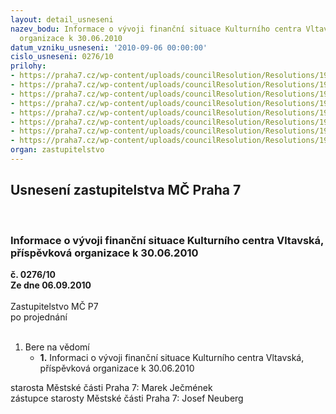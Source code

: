 ```yaml
---
layout: detail_usneseni
nazev_bodu: Informace o vývoji finanční situace Kulturního centra Vltavská, příspěvková
  organizace k 30.06.2010
datum_vzniku_usneseni: '2010-09-06 00:00:00'
cislo_usneseni: 0276/10
prilohy:
- https://praha7.cz/wp-content/uploads/councilResolution/Resolutions/19476/5-10-usnesen%c3%ad_r_-_info_vltavsk%c3%a1_k_30.06.doc
- https://praha7.cz/wp-content/uploads/councilResolution/Resolutions/19476/5-10-usnesen%c3%ad_zm%c4%8d_praha_7_-_14.06.2010_-_fin._v%c3%bdvoj.doc
- https://praha7.cz/wp-content/uploads/councilResolution/Resolutions/19476/5-10-rozbor_hospoda%c5%99en%c3%ad_2010_2q.doc
- https://praha7.cz/wp-content/uploads/councilResolution/Resolutions/19476/5-10-n%c3%a1v%c5%a1t%c4%9bvnost_1q.xls
- https://praha7.cz/wp-content/uploads/councilResolution/Resolutions/19476/5-10-program_kc_-_9_-_12_2010.xlsx
- https://praha7.cz/wp-content/uploads/councilResolution/Resolutions/19476/5-10-p%c5%99ehled_inv__a_neinv__p%c5%99%c3%adsp%c4%9bvk%c5%af.xls
- https://praha7.cz/wp-content/uploads/councilResolution/Resolutions/19476/5-10-p%c5%99ehled_n%c3%a1jmu_98_-_09.xls
- https://praha7.cz/wp-content/uploads/councilResolution/Resolutions/19476/5-10-z%c3%a1pis_ze_7._jedn%c3%a1n%c3%ad_kk_ze_dne_23.08.2010.doc
organ: zastupitelstvo
---
```

<div id="ucUsn_pList" class="usn">
	<span><h2>Usnesení zastupitelstva MČ Praha 7 </h2>
<br></span><div class="standBody">
<span><h3>Informace o vývoji finanční situace Kulturního centra Vltavská, příspěvková organizace k 30.06.2010</h3></span><div class="center">
		<strong>č. 0276/10</strong><br>
	</div>
<div class="center">
		<strong>Ze dne 06.09.2010</strong><br><br>
	</div>Zastupitelstvo MČ P7<br> po projednání<br><br><ol><li>Bere na vědomí<ul><li>
<strong>1.</strong> Informaci o vývoji finanční situace Kulturního centra Vltavská, příspěvková organizace k 30.06.2010</li></ul>
</li></ol>starosta Městské části Praha 7: Marek Ječmének<br>zástupce starosty Městské části Praha 7: Josef Neuberg
</div>
</div>